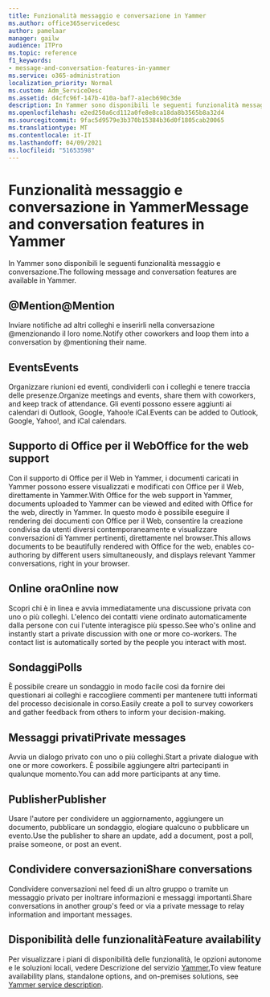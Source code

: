```yaml
---
title: Funzionalità messaggio e conversazione in Yammer
ms.author: office365servicedesc
author: pamelaar
manager: gailw
audience: ITPro
ms.topic: reference
f1_keywords:
- message-and-conversation-features-in-yammer
ms.service: o365-administration
localization_priority: Normal
ms.custom: Adm_ServiceDesc
ms.assetid: d4cfc96f-147b-410a-baf7-a1ecb690c3de
description: In Yammer sono disponibili le seguenti funzionalità messaggio e conversazione.
ms.openlocfilehash: e2ed250a6cd112a0fe8e8ca18da8b3565b8a32d4
ms.sourcegitcommit: 9fac5d9579e3b370b15384b36d0f1805cab20065
ms.translationtype: MT
ms.contentlocale: it-IT
ms.lasthandoff: 04/09/2021
ms.locfileid: "51653598"
---
```

# <a name="message-and-conversation-features-in-yammer"></a><span data-ttu-id="5e0f8-103">Funzionalità messaggio e conversazione in Yammer</span><span class="sxs-lookup"><span data-stu-id="5e0f8-103">Message and conversation features in Yammer</span></span>

<span data-ttu-id="5e0f8-104">In Yammer sono disponibili le seguenti funzionalità messaggio e conversazione.</span><span class="sxs-lookup"><span data-stu-id="5e0f8-104">The following message and conversation features are available in Yammer.</span></span>
  
## <a name="mention"></a><span data-ttu-id="5e0f8-105">@Mention</span><span class="sxs-lookup"><span data-stu-id="5e0f8-105">@Mention</span></span>

<span data-ttu-id="5e0f8-106">Inviare notifiche ad altri colleghi e inserirli nella conversazione @menzionando il loro nome.</span><span class="sxs-lookup"><span data-stu-id="5e0f8-106">Notify other coworkers and loop them into a conversation by @mentioning their name.</span></span>

## <a name="events"></a><span data-ttu-id="5e0f8-107">Events</span><span class="sxs-lookup"><span data-stu-id="5e0f8-107">Events</span></span>

<span data-ttu-id="5e0f8-108">Organizzare riunioni ed eventi, condividerli con i colleghi e tenere traccia delle presenze.</span><span class="sxs-lookup"><span data-stu-id="5e0f8-108">Organize meetings and events, share them with coworkers, and keep track of attendance.</span></span> <span data-ttu-id="5e0f8-109">Gli eventi possono essere aggiunti ai calendari di Outlook, Google, Yahoo!e iCal.</span><span class="sxs-lookup"><span data-stu-id="5e0f8-109">Events can be added to Outlook, Google, Yahoo!, and iCal calendars.</span></span>
  
## <a name="office-for-the-web-support"></a><span data-ttu-id="5e0f8-110">Supporto di Office per il Web</span><span class="sxs-lookup"><span data-stu-id="5e0f8-110">Office for the web support</span></span>

<span data-ttu-id="5e0f8-111">Con il supporto di Office per il Web in Yammer, i documenti caricati in Yammer possono essere visualizzati e modificati con Office per il Web, direttamente in Yammer.</span><span class="sxs-lookup"><span data-stu-id="5e0f8-111">With Office for the web support in Yammer, documents uploaded to Yammer can be viewed and edited with Office for the web, directly in Yammer.</span></span> <span data-ttu-id="5e0f8-112">In questo modo è possibile eseguire il rendering dei documenti con Office per il Web, consentire la creazione condivisa da utenti diversi contemporaneamente e visualizzare conversazioni di Yammer pertinenti, direttamente nel browser.</span><span class="sxs-lookup"><span data-stu-id="5e0f8-112">This allows documents to be beautifully rendered with Office for the web, enables co-authoring by different users simultaneously, and displays relevant Yammer conversations, right in your browser.</span></span>

## <a name="online-now"></a><span data-ttu-id="5e0f8-113">Online ora</span><span class="sxs-lookup"><span data-stu-id="5e0f8-113">Online now</span></span>

<span data-ttu-id="5e0f8-p103">Scopri chi è in linea e avvia immediatamente una discussione privata con uno o più colleghi. L'elenco dei contatti viene ordinato automaticamente dalla persone con cui l'utente interagisce più spesso.</span><span class="sxs-lookup"><span data-stu-id="5e0f8-p103">See who's online and instantly start a private discussion with one or more co-workers. The contact list is automatically sorted by the people you interact with most.</span></span>

## <a name="polls"></a><span data-ttu-id="5e0f8-116">Sondaggi</span><span class="sxs-lookup"><span data-stu-id="5e0f8-116">Polls</span></span>

<span data-ttu-id="5e0f8-117">È possibile creare un sondaggio in modo facile così da fornire dei questionari ai colleghi e raccogliere commenti per mantenere tutti informati del processo decisionale in corso.</span><span class="sxs-lookup"><span data-stu-id="5e0f8-117">Easily create a poll to survey coworkers and gather feedback from others to inform your decision-making.</span></span>
  
## <a name="private-messages"></a><span data-ttu-id="5e0f8-118">Messaggi privati</span><span class="sxs-lookup"><span data-stu-id="5e0f8-118">Private messages</span></span>

<span data-ttu-id="5e0f8-119">Avvia un dialogo privato con uno o più colleghi.</span><span class="sxs-lookup"><span data-stu-id="5e0f8-119">Start a private dialogue with one or more coworkers.</span></span> <span data-ttu-id="5e0f8-120">È possibile aggiungere altri partecipanti in qualunque momento.</span><span class="sxs-lookup"><span data-stu-id="5e0f8-120">You can add more participants at any time.</span></span>

## <a name="publisher"></a><span data-ttu-id="5e0f8-121">Publisher</span><span class="sxs-lookup"><span data-stu-id="5e0f8-121">Publisher</span></span>

<span data-ttu-id="5e0f8-122">Usare l'autore per condividere un aggiornamento, aggiungere un documento, pubblicare un sondaggio, elogiare qualcuno o pubblicare un evento.</span><span class="sxs-lookup"><span data-stu-id="5e0f8-122">Use the publisher to share an update, add a document, post a poll, praise someone, or post an event.</span></span>
    
## <a name="share-conversations"></a><span data-ttu-id="5e0f8-123">Condividere conversazioni</span><span class="sxs-lookup"><span data-stu-id="5e0f8-123">Share conversations</span></span>

<span data-ttu-id="5e0f8-124">Condividere conversazioni nel feed di un altro gruppo o tramite un messaggio privato per inoltrare informazioni e messaggi importanti.</span><span class="sxs-lookup"><span data-stu-id="5e0f8-124">Share conversations in another group's feed or via a private message to relay information and important messages.</span></span>
  
## <a name="feature-availability"></a><span data-ttu-id="5e0f8-125">Disponibilità delle funzionalità</span><span class="sxs-lookup"><span data-stu-id="5e0f8-125">Feature availability</span></span>

<span data-ttu-id="5e0f8-126">Per visualizzare i piani di disponibilità delle funzionalità, le opzioni autonome e le soluzioni locali, vedere Descrizione del servizio [Yammer.](yammer-service-description.md)</span><span class="sxs-lookup"><span data-stu-id="5e0f8-126">To view feature availability plans, standalone options, and on-premises solutions, see [Yammer service description](yammer-service-description.md).</span></span>
  